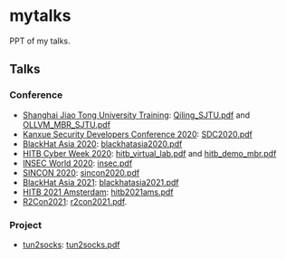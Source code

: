 # mytalks
PPT of my talks.

## Talks

### Conference

- [Shanghai Jiao Tong University Training](https://infosec.sjtu.edu.cn/NoticeDetail.aspx?id=141): [Qiling_SJTU.pdf](https://github.com/wtdcode/mytalks/blob/master/Qiling_SJTU.pdf) and [OLLVM_MBR_SJTU.pdf](https://github.com/wtdcode/mytalks/blob/master/OLLVM_MBR_SJTU.pdf)
- [Kanxue Security Developers Conference 2020](https://www.bagevent.com/event/6324919): [SDC2020.pdf](https://github.com/wtdcode/mytalks/blob/master/SDC2020.pdf)
- [BlackHat Asia 2020](https://www.blackhat.com/asia-20/arsenal/schedule/index.html#qiling-lightweight-advanced-binary-analyzer-19245): [blackhatasia2020.pdf](https://github.com/wtdcode/mytalks/blob/master/blackhatasia2020.pdf)
- [HITB Cyber Week 2020](https://cyberweek.ae/2020/lab-qiling-framework/): [hitb_virtual_lab.pdf](https://github.com/wtdcode/mytalks/blob/master/hitb_virtual_lab.pdf) and [hitb_demo_mbr.pdf](https://github.com/wtdcode/mytalks/blob/master/hitb_demo_mbr.pdf)
- [INSEC World 2020](https://www.insecworld.com/attend/conference-agenda2020/#parentHorizontalTab02): [insec.pdf](https://github.com/wtdcode/mytalks/blob/master/insec.pdf)
- [SINCON 2020](https://www.infosec-city.com/post/sin20-1-qiling-framework): [sincon2020.pdf](https://github.com/wtdcode/mytalks/blob/master/sincon2020.pdf)
- [BlackHat Asia 2021](https://www.blackhat.com/asia-21/arsenal/schedule/#qiling-smart-analysis-for-smart-contract-22643): [blackhatasia2021.pdf](https://github.com/wtdcode/mytalks/blob/master/blackhatasia2021.pdf)
- [HITB 2021 Amsterdam](https://conference.hitb.org/hitbsecconf2021ams/sessions/when-qiling-framework-meets-symbolic-execution/): [hitb2021ams.pdf](https://github.com/wtdcode/mytalks/blob/master/hitb2021ams.pdf)
- [R2Con2021](https://rada.re/con/2021/): [r2con2021.pdf](https://github.com/wtdcode/mytalks/blob/master/r2con2021.pdf).

### Project

- [tun2socks](https://github.com/wtdcode/tun2socks): [tun2socks.pdf](https://github.com/wtdcode/mytalks/blob/master/tun2socks.pdf)
